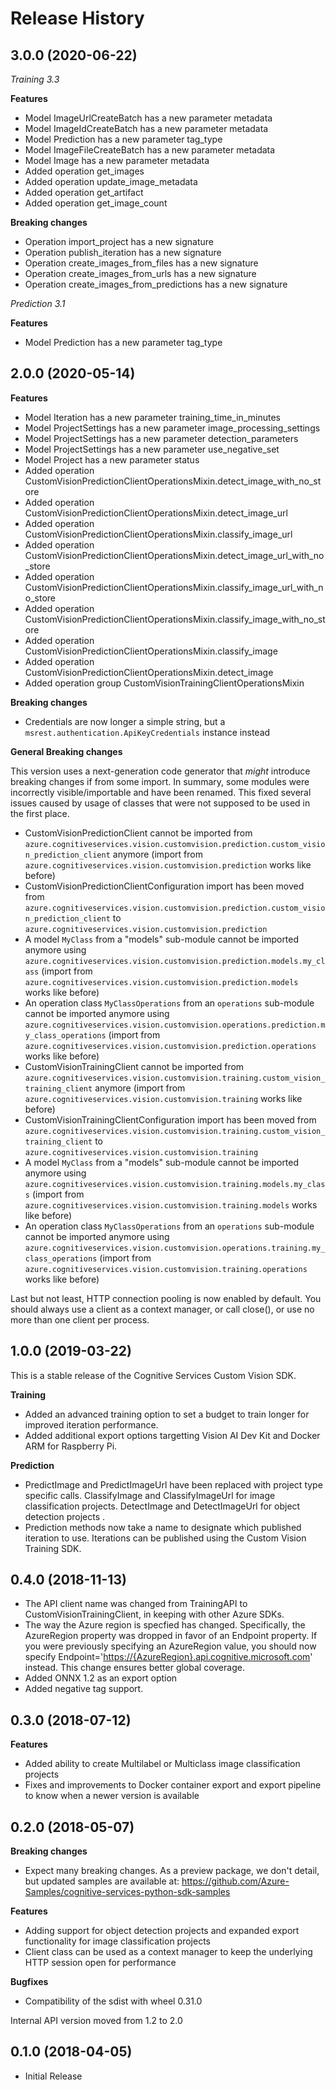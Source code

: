 # Release History

## 3.0.0 (2020-06-22)

*Training 3.3*

**Features**

  - Model ImageUrlCreateBatch has a new parameter metadata
  - Model ImageIdCreateBatch has a new parameter metadata
  - Model Prediction has a new parameter tag_type
  - Model ImageFileCreateBatch has a new parameter metadata
  - Model Image has a new parameter metadata
  - Added operation get_images
  - Added operation update_image_metadata
  - Added operation get_artifact
  - Added operation get_image_count

**Breaking changes**

  - Operation import_project has a new signature
  - Operation publish_iteration has a new signature
  - Operation create_images_from_files has a new signature
  - Operation create_images_from_urls has a new signature
  - Operation create_images_from_predictions has a new signature

*Prediction 3.1*

**Features**

  - Model Prediction has a new parameter tag_type

## 2.0.0 (2020-05-14)

**Features**

  - Model Iteration has a new parameter training_time_in_minutes
  - Model ProjectSettings has a new parameter image_processing_settings
  - Model ProjectSettings has a new parameter detection_parameters
  - Model ProjectSettings has a new parameter use_negative_set
  - Model Project has a new parameter status
  - Added operation CustomVisionPredictionClientOperationsMixin.detect_image_with_no_store
  - Added operation CustomVisionPredictionClientOperationsMixin.detect_image_url
  - Added operation CustomVisionPredictionClientOperationsMixin.classify_image_url
  - Added operation CustomVisionPredictionClientOperationsMixin.detect_image_url_with_no_store
  - Added operation CustomVisionPredictionClientOperationsMixin.classify_image_url_with_no_store
  - Added operation CustomVisionPredictionClientOperationsMixin.classify_image_with_no_store
  - Added operation CustomVisionPredictionClientOperationsMixin.classify_image
  - Added operation CustomVisionPredictionClientOperationsMixin.detect_image
  - Added operation group CustomVisionTrainingClientOperationsMixin

**Breaking changes**

- Credentials are now longer a simple string, but a `msrest.authentication.ApiKeyCredentials` instance instead

**General Breaking changes**

This version uses a next-generation code generator that *might*
introduce breaking changes if from some import. In summary, some modules
were incorrectly visible/importable and have been renamed. This fixed
several issues caused by usage of classes that were not supposed to be
used in the first place.

  - CustomVisionPredictionClient cannot be imported from `azure.cognitiveservices.vision.customvision.prediction.custom_vision_prediction_client`
    anymore (import from `azure.cognitiveservices.vision.customvision.prediction` works like before)
  - CustomVisionPredictionClientConfiguration import has been moved from
    `azure.cognitiveservices.vision.customvision.prediction.custom_vision_prediction_client` to `azure.cognitiveservices.vision.customvision.prediction`
  - A model `MyClass` from a "models" sub-module cannot be imported
    anymore using `azure.cognitiveservices.vision.customvision.prediction.models.my_class` (import from
    `azure.cognitiveservices.vision.customvision.prediction.models` works like before)
  - An operation class `MyClassOperations` from an `operations`
    sub-module cannot be imported anymore using
    `azure.cognitiveservices.vision.customvision.operations.prediction.my_class_operations` (import
    from `azure.cognitiveservices.vision.customvision.prediction.operations` works like before)
  - CustomVisionTrainingClient cannot be imported from `azure.cognitiveservices.vision.customvision.training.custom_vision_training_client`
    anymore (import from `azure.cognitiveservices.vision.customvision.training` works like before)
  - CustomVisionTrainingClientConfiguration import has been moved from
    `azure.cognitiveservices.vision.customvision.training.custom_vision_training_client` to `azure.cognitiveservices.vision.customvision.training`
  - A model `MyClass` from a "models" sub-module cannot be imported
    anymore using `azure.cognitiveservices.vision.customvision.training.models.my_class` (import from
    `azure.cognitiveservices.vision.customvision.training.models` works like before)
  - An operation class `MyClassOperations` from an `operations`
    sub-module cannot be imported anymore using
    `azure.cognitiveservices.vision.customvision.operations.training.my_class_operations` (import
    from `azure.cognitiveservices.vision.customvision.training.operations` works like before)

Last but not least, HTTP connection pooling is now enabled by default.
You should always use a client as a context manager, or call close(), or
use no more than one client per process.

## 1.0.0 (2019-03-22)

This is a stable release of the Cognitive Services Custom Vision SDK.

**Training**

  - Added an advanced training option to set a budget to train longer
    for improved iteration performance.
  - Added additional export options targetting Vision AI Dev Kit and
    Docker ARM for Raspberry Pi.

**Prediction**

  - PredictImage and PredictImageUrl have been replaced with project
    type specific calls. ClassifyImage and ClassifyImageUrl for image
    classification projects. DetectImage and DetectImageUrl for object
    detection projects .
  - Prediction methods now take a name to designate which published
    iteration to use. Iterations can be published using the Custom
    Vision Training SDK.

## 0.4.0 (2018-11-13)

  - The API client name was changed from TrainingAPI to
    CustomVisionTrainingClient, in keeping with other Azure SDKs.
  - The way the Azure region is specfied has changed. Specifically, the
    AzureRegion property was dropped in favor of an Endpoint property.
    If you were previously specifying an AzureRegion value, you should
    now specify
    Endpoint='[https://{AzureRegion}.api.cognitive.microsoft.com](https://%7BAzureRegion%7D.api.cognitive.microsoft.com)'
    instead. This change ensures better global coverage.
  - Added ONNX 1.2 as an export option
  - Added negative tag support.

## 0.3.0 (2018-07-12)

**Features**

  - Added ability to create Multilabel or Multiclass image
    classification projects
  - Fixes and improvements to Docker container export and export
    pipeline to know when a newer version is available

## 0.2.0 (2018-05-07)

**Breaking changes**

  - Expect many breaking changes. As a preview package, we don't detail,
    but updated samples are available at:
    <https://github.com/Azure-Samples/cognitive-services-python-sdk-samples>

**Features**

  - Adding support for object detection projects and expanded export
    functionality for image classification projects
  - Client class can be used as a context manager to keep the underlying
    HTTP session open for performance

**Bugfixes**

  - Compatibility of the sdist with wheel 0.31.0

Internal API version moved from 1.2 to 2.0

## 0.1.0 (2018-04-05)

  - Initial Release
